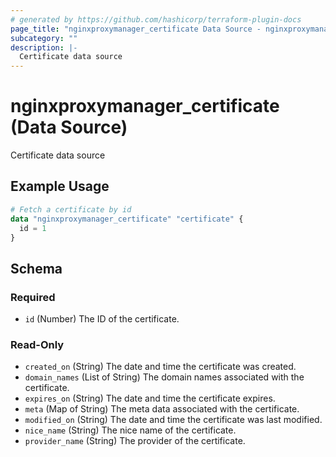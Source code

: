 ```yaml
---
# generated by https://github.com/hashicorp/terraform-plugin-docs
page_title: "nginxproxymanager_certificate Data Source - nginxproxymanager"
subcategory: ""
description: |-
  Certificate data source
---
```


# nginxproxymanager_certificate (Data Source)

Certificate data source

## Example Usage

```terraform
# Fetch a certificate by id
data "nginxproxymanager_certificate" "certificate" {
  id = 1
}
```

<!-- schema generated by tfplugindocs -->
## Schema

### Required

- `id` (Number) The ID of the certificate.

### Read-Only

- `created_on` (String) The date and time the certificate was created.
- `domain_names` (List of String) The domain names associated with the certificate.
- `expires_on` (String) The date and time the certificate expires.
- `meta` (Map of String) The meta data associated with the certificate.
- `modified_on` (String) The date and time the certificate was last modified.
- `nice_name` (String) The nice name of the certificate.
- `provider_name` (String) The provider of the certificate.


